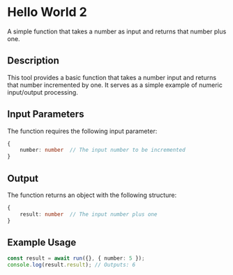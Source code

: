 # Hello World 2

A simple function that takes a number as input and returns that number plus one.

## Description

This tool provides a basic function that takes a number input and returns that number incremented by one. It serves as a simple example of numeric input/output processing.

## Input Parameters

The function requires the following input parameter:

```typescript
{
    number: number  // The input number to be incremented
}
```

## Output

The function returns an object with the following structure:

```typescript
{
    result: number  // The input number plus one
}
```

## Example Usage

```typescript
const result = await run({}, { number: 5 });
console.log(result.result); // Outputs: 6
```
